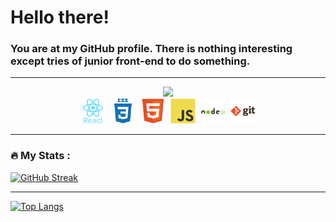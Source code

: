 # Hello there! #

### You are at my GitHub profile. There is nothing interesting except tries of junior front-end to do something. ###

---

<div id="header" align="center">
  <img src="https://media2.giphy.com/media/xTiIzJSKB4l7xTouE8/giphy.gif" width="400"/>
</div>
  

<div id="header" align="center">
  <img src="https://github.com/devicons/devicon/blob/master/icons/react/react-original-wordmark.svg" title="React" alt="React" width="40" height="40"/>&nbsp;
  <img src="https://github.com/devicons/devicon/blob/master/icons/css3/css3-plain-wordmark.svg"  title="CSS3" alt="CSS" width="40" height="40"/>&nbsp;
  <img src="https://github.com/devicons/devicon/blob/master/icons/html5/html5-original.svg" title="HTML5" alt="HTML" width="40" height="40"/>&nbsp;
  <img src="https://github.com/devicons/devicon/blob/master/icons/javascript/javascript-original.svg" title="JavaScript" alt="JavaScript" width="40" height="40"/>&nbsp;
  <img src="https://github.com/devicons/devicon/blob/master/icons/nodejs/nodejs-original-wordmark.svg" title="NodeJS" alt="NodeJS" width="40" height="40"/>&nbsp;
  <img src="https://github.com/devicons/devicon/blob/master/icons/git/git-original-wordmark.svg" title="Git" **alt="Git" width="40" height="40"/>
</div>

---

### :fire: My Stats :
[![GitHub Streak](http://github-readme-streak-stats.herokuapp.com?user=O3EPHbIu-JIOCOCb&theme=dark&background=000000)](https://git.io/streak-stats)

---

[![Top Langs](https://github-readme-stats.vercel.app/api/top-langs/?username=O3EPHbIu-JIOCOCb&layout=compact&theme=vision-friendly-dark)](https://github.com/anuraghazra/github-readme-stats)
